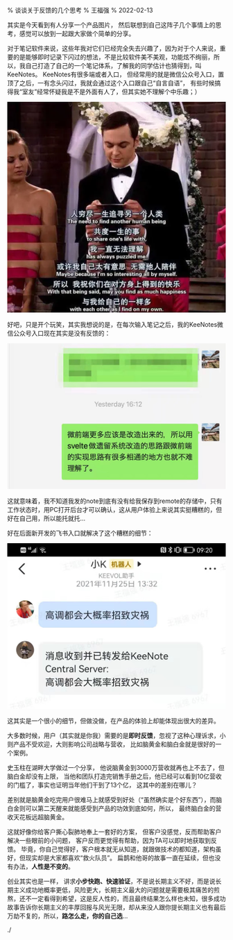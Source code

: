 % 谈谈关于反馈的几个思考
% 王福强
% 2022-02-13

其实是今天看到有人分享一个产品图片， 然后联想到自己这阵子几个事情上的思考，感觉可以放到一起跟大家做个简单的分享。

对于笔记软件来说，这些年我对它们已经完全失去兴趣了，因为对于个人来说，重要的是能够即时记录下闪过的想法，不是比较软件美不美观，功能炫不绚丽，所以，我自己打造了自己的一个笔记体系，了解我的同学估计也猜得到，叫KeeNotes。 KeeNotes有很多端或者入口， 但经常用的就是微信公众号入口，置顶了之后，一有念头闪过，我就会通过这个入口跟自己“自言自语”， 有些时候搞得我“室友”经常怀疑我是不是外面有人了，但其实她不理解个中乐趣；）

![](images/sheldon.png)

好吧，只是开个玩笑，其实我想说的是，在每次输入笔记之后，我的KeeNotes微信公众号入口现在其实是没有反馈的：

![](images/60321644766559_.pic.jpg)

这就意味着，我不知道我发的note到底有没有给我保存到remote的存储中，只有工作状态时，用PC打开后台才可以确认，这从用户体验上来说其实挺糟糕的，但好在自己用，所以能托就托... 

好在后面新开发的飞书入口就解决了这个糟糕的细节：

![](images/171644801638_.pic.jpg)

这其实是一个很小的细节，但做没做，在产品的体验上却能体现出很大的差异。

大多数时候，用户（其实就是你我）需要的是**即时反馈**，忽视了这种心理诉求，小则产品不受欢迎，大则影响公司战略与营收， 比如脑黄金和脑白金就是很好的一个案例。

史玉柱在湖畔大学做过一个分享， 他说脑黄金到3000万营收就再也上不去了，但脑白金却没有上限， 当他和团队打造完销售手册之后，他已经可以看到10亿营收的门槛了，事实也证明当年他们干到了13个亿， 这其中的差别在哪儿？ 

差别就是脑黄金吃完用户很难马上就感受到好处（“虽然确实是个好东西”），而脑白金则可以第二天醒来就能感受到产品的功效到底如何，所以， 最终脑白金的营收天花板远超脑黄金。

这就好像你给客户撕心裂肺地奉上一套好的方案， 但客户没感觉，反而帮助客户解决一些眼前的小问题， 客户反而更觉得有帮助，因为TA可以即时地获取到反馈。 毕竟，你自己觉得好，客户根本就无从知道，就跟做技术的都知道，架构虽好，但现实却是大家都喜欢“救火队员”。 扁鹊和他哥的故事一直在延续，但也没有办法，**人性是不变的**。

创业其实也是一样， 讲求**小步快跑、快速验证**，不是说长期主义不好，而是说长期主义成功地概率更低，风险更大，长期主义最大的问题就是需要极其痛苦的煎熬，还不一定看得到希望，这是反人性的，而且最终结果怎么样也未知，很多成功故事告诉你长期主义的丰厚回报与风光无限，却从来没人跟你提长期主义也有最后万劫不复的，所以，**路怎么走，你的自己选**...
















./